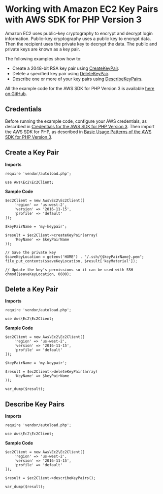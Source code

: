 # Working with Amazon EC2 Key Pairs with AWS SDK for PHP Version 3<a name="ec2-examples-working-with-key-pairs"></a>

Amazon EC2 uses public–key cryptography to encrypt and decrypt login information\. Public–key cryptography uses a public key to encrypt data\. Then the recipient uses the private key to decrypt the data\. The public and private keys are known as a key pair\.

The following examples show how to:
+ Create a 2048\-bit RSA key pair using [CreateKeyPair](https://docs.aws.amazon.com/aws-sdk-php/v3/api/api-ec2-2016-11-15.html#createkeypair)\.
+ Delete a specified key pair using [DeleteKeyPair](https://docs.aws.amazon.com/aws-sdk-php/v3/api/api-ec2-2016-11-15.html#deletekeypair)\.
+ Describe one or more of your key pairs using [DescribeKeyPairs](https://docs.aws.amazon.com/aws-sdk-php/v3/api/api-ec2-2016-11-15.html#describekeypairs)\.

All the example code for the AWS SDK for PHP Version 3 is available [here on GitHub](https://github.com/awsdocs/aws-doc-sdk-examples/tree/master/php/example_code)\.

## Credentials<a name="credentials"></a>

Before running the example code, configure your AWS credentials, as described in [Credentials for the AWS SDK for PHP Version 3](guide_credentials.md)\. Then import the AWS SDK for PHP, as described in [Basic Usage Patterns of the AWS SDK for PHP Version 3](getting-started_basic-usage.md)\.

## Create a Key Pair<a name="create-a-key-pair"></a>

 **Imports** 

```
require 'vendor/autoload.php';

use Aws\Ec2\Ec2Client;
```

 **Sample Code** 

```
$ec2Client = new Aws\Ec2\Ec2Client([
    'region' => 'us-west-2',
    'version' => '2016-11-15',
    'profile' => 'default'
]);

$keyPairName = 'my-keypair';

$result = $ec2Client->createKeyPair(array(
    'KeyName' => $keyPairName
));

// Save the private key
$saveKeyLocation = getenv('HOME') . "/.ssh/{$keyPairName}.pem";
file_put_contents($saveKeyLocation, $result['keyMaterial']);

// Update the key's permissions so it can be used with SSH
chmod($saveKeyLocation, 0600);
```

## Delete a Key Pair<a name="delete-a-key-pair"></a>

 **Imports** 

```
require 'vendor/autoload.php';

use Aws\Ec2\Ec2Client;
```

 **Sample Code** 

```
$ec2Client = new Aws\Ec2\Ec2Client([
    'region' => 'us-west-2',
    'version' => '2016-11-15',
    'profile' => 'default'
]);

$keyPairName = 'my-keypair';

$result = $ec2Client->deleteKeyPair(array(
    'KeyName' => $keyPairName
));

var_dump($result);
```

## Describe Key Pairs<a name="describe-key-pairs"></a>

 **Imports** 

```
require 'vendor/autoload.php';

use Aws\Ec2\Ec2Client;
```

 **Sample Code** 

```
$ec2Client = new Aws\Ec2\Ec2Client([
    'region' => 'us-west-2',
    'version' => '2016-11-15',
    'profile' => 'default'
]);

$result = $ec2Client->describeKeyPairs();

var_dump($result);
```